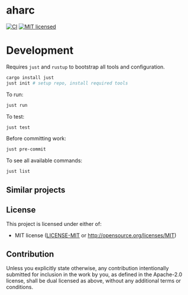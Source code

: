 # aharc
[![CI](https://github.com/raffomania/aharc/workflows/CI/badge.svg)](https://github.com/raffomania/aharc/actions?query=workflow%3ACI)
[![MIT licensed](https://img.shields.io/badge/license-MIT-blue.svg)](https://github.com/raffomania/aharc/blob/main/LICENSE-MIT)

# Development

Requires `just` and `rustup` to bootstrap all tools and configuration.
```bash
cargo install just
just init # setup repo, install required tools
```

To run:
```bash
just run
```

To test:
```bash
just test
```

Before committing work:
```bash
just pre-commit
```

To see all available commands:
```bash
just list
```

## Similar projects

## License

This project is licensed under either of:
* MIT license ([LICENSE-MIT] or http://opensource.org/licenses/MIT)

## Contribution

Unless you explicitly state otherwise, any contribution intentionally submitted for inclusion in the work by you, as
defined in the Apache-2.0 license, shall be dual licensed as above, without any additional terms or conditions.


[LICENSE-MIT]: ./LICENSE-MIT
